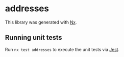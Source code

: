 # addresses

This library was generated with [Nx](https://nx.dev).

## Running unit tests

Run `nx test addresses` to execute the unit tests via [Jest](https://jestjs.io).
